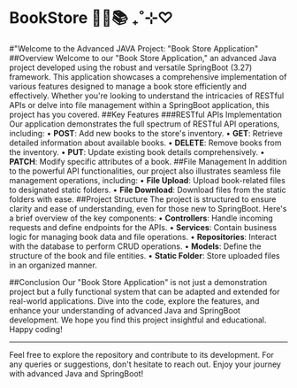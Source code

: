 # BookStore 📗📘📚 ₊˚⊹♡
#"Welcome to the Advanced JAVA Project: "Book Store Application"
##Overview
Welcome to our "Book Store Application," an advanced Java project developed using the robust and versatile SpringBoot (3.27) framework. This application showcases a comprehensive implementation of various features designed to manage a book store efficiently and effectively. Whether you're looking to understand the intricacies of RESTful APIs or delve into file management within a SpringBoot application, this project has you covered.
##Key Features
###RESTful APIs Implementation
Our application demonstrates the full spectrum of RESTful API operations, including:
•	**POST**: Add new books to the store's inventory.
•	**GET**: Retrieve detailed information about available books.
•	**DELETE**: Remove books from the inventory.
•	**PUT**: Update existing book details comprehensively.
•	**PATCH**: Modify specific attributes of a book.
##File Management
In addition to the powerful API functionalities, our project also illustrates seamless file management operations, including:
•	**File Upload**: Upload book-related files to designated static folders.
•	**File Download**: Download files from the static folders with ease.
##Project Structure
The project is structured to ensure clarity and ease of understanding, even for those new to SpringBoot. Here's a brief overview of the key components:
•	**Controllers**: Handle incoming requests and define endpoints for the APIs.
•	**Services**: Contain business logic for managing book data and file operations.
•	**Repositories**: Interact with the database to perform CRUD operations.
•	**Models**: Define the structure of the book and file entities.
•	**Static Folder**: Store uploaded files in an organized manner.

##Conclusion
Our "Book Store Application" is not just a demonstration project but a fully functional system that can be adapted and extended for real-world applications. Dive into the code, explore the features, and enhance your understanding of advanced Java and SpringBoot development.
We hope you find this project insightful and educational. Happy coding!
________________________________________
Feel free to explore the repository and contribute to its development. For any queries or suggestions, don't hesitate to reach out.
Enjoy your journey with advanced Java and SpringBoot!
